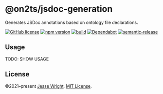 # @on2ts/jsdoc-generation

Generates JSDoc annotations based on ontology file declarations.

[![GitHub license](https://img.shields.io/github/license/on2ts/jsdoc-generation.svg)](https://github.com/on2ts/jsdoc-generation/blob/master/LICENSE)
[![npm version](https://img.shields.io/npm/v/@on2ts/jsdoc-generation.svg)](https://www.npmjs.com/package/@on2ts/jsdoc-generation)
[![build](https://img.shields.io/github/workflow/status/on2ts/jsdoc-generation/Node.js%20CI)](https://github.com/on2ts/jsdoc-generation/tree/main/)
[![Dependabot](https://badgen.net/badge/Dependabot/enabled/green?icon=dependabot)](https://dependabot.com/)
[![semantic-release](https://img.shields.io/badge/%20%20%F0%9F%93%A6%F0%9F%9A%80-semantic--release-e10079.svg)](https://github.com/semantic-release/semantic-release)

## Usage

TODO: SHOW USAGE

## License
©2021–present
[Jesse Wright](https://github.com/jeswr),
[MIT License](https://github.com/jeswr/useState/blob/master/LICENSE).
